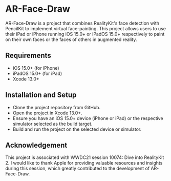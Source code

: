 # AR-Face-Draw
AR-Face-Draw is a project that combines RealityKit's face detection with PencilKit to implement virtual face-painting. This project allows users to use their iPad or iPhone running iOS 15.0+ or iPadOS 15.0+ respectively to paint on their own faces or the faces of others in augmented reality.

## Requirements
- iOS 15.0+ (for iPhone)
- iPadOS 15.0+ (for iPad)
- Xcode 13.0+

## Installation and Setup
- Clone the project repository from GitHub.
- Open the project in Xcode 13.0+.
- Ensure you have an iOS 15.0+ device (iPhone or iPad) or the respective simulator selected as the build target.
- Build and run the project on the selected device or simulator.

## Acknowledgement
This project is associated with WWDC21 session 10074: Dive into RealityKit 2. I would like to thank Apple for providing valuable resources and insights during this session, which greatly contributed to the development of AR-Face-Draw.
